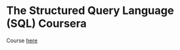 # The Structured Query Language (SQL) Coursera

Course [here](https://www.coursera.org/learn/the-structured-query-language-sql/home/week/1)
